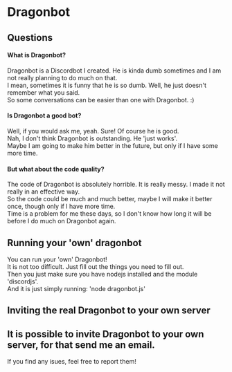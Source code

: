 # Dragonbot
## Questions
#### What is Dragonbot?
Dragonbot is a Discordbot I created. He is kinda dumb sometimes and I am not really planning to do much on that. <br>
I mean, sometimes it is funny that he is so dumb. Well, he just doesn't remember what you said. <br>
So some conversations can be easier than one with Dragonbot. :) <br>
#### Is Dragonbot a good bot?
Well, if you would ask me, yeah. Sure! Of course he is good. <br>
Nah, I don't think Dragonbot is outstanding. He 'just works'. <br>
Maybe I am going to make him better in the future, but only if I have some more time. <br>
#### But what about the code quality?
The code of Dragonbot is absolutely horrible. It is really messy. I made it not really in an effective way. <br>
So the code could be much and much better, maybe I will make it better once, though only if I have more time. <br>
Time is a problem for me these days, so I don't know how long it will be before I do much on Dragonbot again. <br>
## Running your 'own' dragonbot
You can run your 'own' Dragonbot! <br>
It is not too difficult. Just fill out the things you need to fill out. <br>
Then you just make sure you have nodejs installed and the module 'discordjs'. <br>
And it is just simply running: 'node dragonbot.js' <br>
## Inviting the real Dragonbot to your own server
It is possible to invite Dragonbot to your own server, for that send me an email. <br>
---
If you find any isues, feel free to report them!
